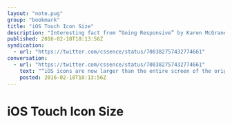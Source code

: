 ```yaml
---
layout: "note.pug"
group: "bookmark"
title: "iOS Touch Icon Size"
description: "Interesting fact from “Going Responsive” by Karen McGrane."
published: 2016-02-18T18:13:56Z
syndication:
  - url: "https://twitter.com/cssence/status/700382757432774661"
conversation:
  - url: "https://twitter.com/cssence/status/700382757432774661"
    text: "“iOS icons are now larger than the entire screen of the original Macintosh computer.”&thinsp;—&thinsp;Going Responsive [@KarenMcGrane](https://twitter.com/karenmcgrane) [@ABookApart](https://twitter.com/abookapart)"
    posted: 2016-02-18T18:13:56Z
---
```


# iOS Touch Icon Size
